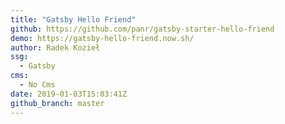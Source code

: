 ```yaml
---
title: "Gatsby Hello Friend"
github: https://github.com/panr/gatsby-starter-hello-friend
demo: https://gatsby-hello-friend.now.sh/
author: Radek Kozieł
ssg:
  - Gatsby
cms:
  - No Cms
date: 2019-01-03T15:03:41Z
github_branch: master
---
```

